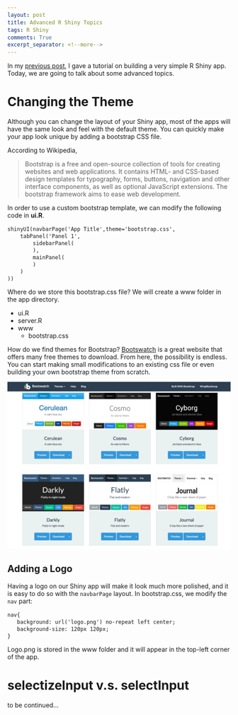 ```yaml
---
layout: post
title: Advanced R Shiny Topics
tags: R Shiny
comments: True
excerpt_separator: <!--more-->
---
```


In my [previous post](http://tianwei-zhang.github.io/2015/04/19/Building-Shiny-Apps/), I gave a tutorial on building a very simple R Shiny app. Today, we are going to talk about some advanced topics. 

# Changing the Theme
Although you can change the layout of your Shiny app, most of the apps will have the same look and feel with the default theme. You can quickly make your app look unique by adding a bootstrap CSS file. 

<!--more--> 

According to Wikipedia, 

>Bootstrap is a free and open-source collection of tools for creating websites and web applications. It contains HTML- and CSS-based design templates for typography, forms, buttons, navigation and other interface components, as well as optional JavaScript extensions. The bootstrap framework aims to ease web development.

In order to use a custom bootstrap template, we can modify the following code in **ui.R**. 

```
shinyUI(navbarPage('App Title',theme='bootstrap.css',
	tabPanel('Panel 1',
		sidebarPanel(
		),
		mainPanel(
		)
	)
))
```
Where do we store this bootstrap.css file? We will create a www folder in the app directory. 

* ui.R
* server.R
* www
	* bootstrap.css

How do we find themes for Bootstrap? [Bootswatch](http://bootswatch.com) is a great website that offers many free themes to download. From here, the possibility is endless. You can start making small modifications to an existing css file or even building your own bootstrap theme from scratch. 

![Bootswatch](/assets/shiny_ad_1.tiff)

## Adding a Logo
Having a logo on our Shiny app will make it look much more polished, and it is easy to do so with the `navbarPage` layout. In bootstrap.css, we modify the `nav` part:

```
nav{
   background: url('logo.png') no-repeat left center;
   background-size: 120px 120px;
}
```

Logo.png is stored in the www folder and it will appear in the top-left corner of the app. 

# selectizeInput v.s. selectInput

to be continued...

